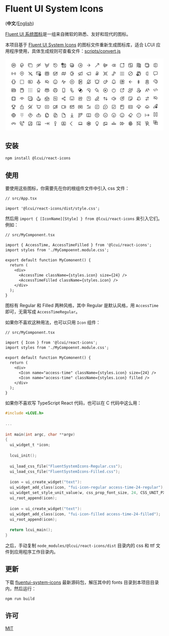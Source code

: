 # Fluent UI System Icons

(**中文**/[English](README.md))

[Fluent UI 系统图标](https://github.com/microsoft/fluentui-system-icons)是一组来自微软的熟悉、友好和现代的图标。

本项目基于 [Fluent UI System Icons](https://github.com/microsoft/fluentui-system-icons) 的图标文件重新生成图标库，适合 LCUI 应用程序使用，具体生成规则可查看文件：[scripts/convert.js](scripts/convert.js)

![Fluent System Icons](art/readme-banner.png)

## 安装

```sh
npm install @lcui/react-icons
```

## 使用

要使用这些图标，你需要先在你的根组件文件中引入 css 文件：

```tsx
// src/App.tsx

import '@lcui/react-icons/dist/style.css';
```

然后用 `import { [IconName][Style] } from @lcui/react-icons` 来引入它们。例如：

```tsx
// src/MyComponent.tsx

import { AccessTime, AccessTimeFilled } from '@lcui/react-icons';
import styles from './MyCompoennt.module.css';

export default function MyComonent() {
  return (
    <div>
      <AccessTime className={styles.icon} size={24} />
      <AccessTimeFilled className={styles.icon} />
    </div>
  );
}
```

图标有 Regular 和 Filled 两种风格，其中 Regular 是默认风格，用 `AccessTime` 即可，无需写成 `AccessTimeRegular`。

如果你不喜欢这种用法，也可以只用 `Icon` 组件：

```tsx
// src/MyComponent.tsx

import { Icon } from '@lcui/react-icons';
import styles from './MyCompoennt.module.css';

export default function MyComonent() {
  return (
    <div>
      <Icon name="access-time" className={styles.icon} size={24} />
      <Icon name="access-time" className={styles.icon} filled />
    </div>
  );
}
```

如果你不喜欢写 TypeScript React 代码，也可以在 C 代码中这么用：

```c
#include <LCUI.h>

...

int main(int argc, char **argv)
{
  ui_widget_t *icon;

  lcui_init();

  ui_load_css_file("FluentSystemIcons-Regular.css");
  ui_load_css_file("FluentSystemIcons-Filled.css");

  icon = ui_create_widget("text"):
  ui_widget_add_class(icon, "fui-icon-regular access-time-24-regular");
  ui_widget_set_style_unit_value(w, css_prop_font_size, 24, CSS_UNIT_PX)
  ui_root_append(icon);

  icon = ui_create_widget("text"):
  ui_widget_add_class(icon, "fui-icon-filled access-time-24-filled");
  ui_root_append(icon);

  return lcui_main();
}
```

之后，手动复制 `node_modules/@lcui/react-icons/dist` 目录内的 css 和 ttf 文件到应用程序工作目录内。

## 更新

下载 [fluentui-system-icons](https://github.com/microsoft/fluentui-system-icons) 最新源码包，解压其中的 fonts 目录到本项目目录内，然后运行：

```sh
npm run build
```

## 许可

[MIT](./LICENSE)
